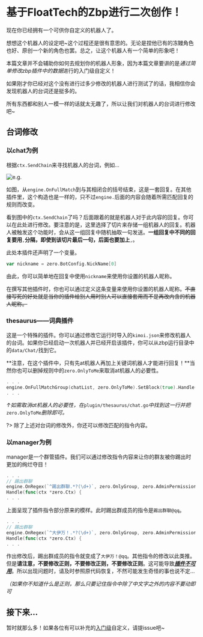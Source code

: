 # 基于FloatTech的Zbp进行二次创作！

现在你已经拥有一个可供你自定义的机器人了。

想想这个机器人的设定吧~这个过程还是很有意思的。无论是捏他已有的冻鳗角色也好、原创一个新的角色也罢。总之，让这个机器人有一个简单的形象吧！

本篇文章并不会辅助你如何去规划你的机器人形象，因为本篇文章要讲的是*通过简单修改zbp插件中的数据*进行的入门级自定义！

如果刚才你已经对这个没有进行过多少修改的机器人进行测试了的话，我相信你会发现机器人的台词还是挺多的。

所有东西都和别人一模一样的话就太无趣了，所以让我们对机器人的台词进行修改吧~

## 台词修改

### 以chat为例

根据`ctx.SendChain`来寻找机器人的台词，例如…

![e.g.](https://BAKAi9514.github.io/9BotGensokyo/#/media/Screenshot_1.jpg)

如图，从`engine.OnFullMatch`到与其相闭合的括号结束，这是一套回复。在其他插件里，这个构造也是一样的，只不过`engine.`后面的内容会随着所需匹配回复的规则而改变。

看到图中的`ctx.SendChain`了吗？后面跟着的就是机器人对于此内容的回复。你可以在此处进行修改。要注意的是，这里选择了切片来存储一组机器人的回复。机器人被触发这个功能时，会从这一组回复中随机抽取一句发送。**一组回复中不同的回复要用**`,`**分隔，即使到该切片最后一句，后面也要加上**`,`。

此处本插件还声明了一个变量。
```go
var nickname = zero.BotConfig.NickName[0]
```
由此，你可以简单地在回复中使用`nickname`来使用你设置的机器人昵称。

在撰写其他插件时，你也可以通过定义这条变量来使用你设置的机器人昵称。~~不直接写死的好处就是当你的插件给别人用时别人可以直接套用而不是再改内含的机器人昵称。~~

### thesaurus——词典插件

这是一个特殊的插件。你可以通过修改它运行时导入的`kimoi.json`来修改机器人的台词。如果你已经启动一次机器人并已经开启该插件，你可以从zbp运行目录中的`data/Chat/`找到它。

**注意，在这个插件中，只有先at机器人再加上关键词机器人才能进行回复！**当然你也可以删掉规则中的`zero.OnlyToMe`来取消at机器人的必要性。
```go
. . .
engine.OnFullMatchGroup(chatList, zero.OnlyToMe).SetBlock(true).Handle(
. . .
```
*↑如需取消at机器人的必要性，在*`plugin/thesaurus/chat.go`*中找到这一行并把*`zero.OnlyToMe`*删除即可。*

?> 除了上述对台词的修改外，你还可以修改匹配的指令内容。

### 以manager为例

manager是一个群管插件。我们可以通过修改指令内容来让你的群友被你踢出时更加的绚烂夺目！

```go
. . .
// 踢出群聊
engine.OnRegex(`^踢出群聊.*?(\d+)`, zero.OnlyGroup, zero.AdminPermission).SetBlock(true).
Handle(func(ctx *zero.Ctx) {
. . .
```
上面呈现了插件指令部分原来的模样。此时踢出群成员的指令是`踢出群聊@qq`。

```go
. . .
// 踢出群聊
engine.OnRegex(`^大伊万！.*?(\d+)`, zero.OnlyGroup, zero.AdminPermission).SetBlock(true).
Handle(func(ctx *zero.Ctx) {
. . .
```
作出修改后，踢出群成员的指令就变成了`大伊万！@qq`。其他指令的修改以此类推。但是**请注意，不要修改正则，不要修改正则，不要修改正则**。这可能导致<u>***插件不可用***</u>。所以出现问题时，请及时参照原代码恢复，不然可能发生奇怪的事也说不定...

*（如果你不知道什么是正则，那么只要记住指令中除了中文字之外的内容不要动即可*

## 接下来...

暂时就那么多！如果各位有可以补充的<u>入门级</u>自定义，请提issue吧~
